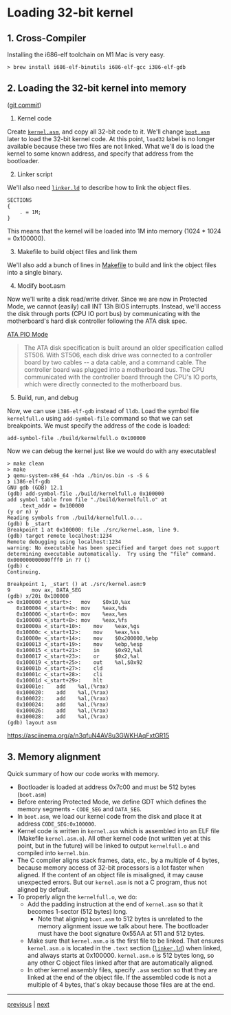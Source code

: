 # Loading 32-bit kernel

## 1. Cross-Compiler

Installing the i686-elf toolchain on M1 Mac is very easy.

```shell
> brew install i686-elf-binutils i686-elf-gcc i386-elf-gdb
```

## 2. Loading the 32-bit kernel into memory

([git commit](https://github.com/taikiy/kernel/commit/9ada2f4b0606508ff5c1a163e83da0f5d0e57527))

1. Kernel code

Create [`kernel.asm`](../src/kernel.asm), and copy all 32-bit code to it. We'll change [`boot.asm`](../src/boot/boot.asm) later to load the 32-bit kernel code. At this point, `load32` label is no longer available because these two files are not linked. What we'll do is load the kernel to some known address, and specify that address from the bootloader.

2. Linker script

We'll also need [`linker.ld`](../src/linker.ld) to describe how to link the object files.

```
SECTIONS
{
    . = 1M;
}
```

This means that the kernel will be loaded into 1M into memory (1024 \* 1024 = 0x100000).

3. Makefile to build object files and link them

We'll also add a bunch of lines in [Makefile](../Makefile) to build and link the object files into a single binary.

4. Modify boot.asm

Now we'll write a disk read/write driver. Since we are now in Protected Mode, we cannot (easily) call INT 13h BIOS interrupts. Instead, we'll access the disk through ports (CPU IO port bus) by communicating with the motherboard's hard disk controller following the ATA disk spec.

[ATA PIO Mode](https://wiki.osdev.org/ATA_PIO_Mode)

> The ATA disk specification is built around an older specification called ST506. With ST506, each disk drive was connected to a controller board by two cables -- a data cable, and a command cable. The controller board was plugged into a motherboard bus. The CPU communicated with the controller board through the CPU's IO ports, which were directly connected to the motherboard bus.

5. Build, run, and debug

Now, we can use `i386-elf-gdb` instead of `lldb`. Load the symbol file `kernelfull.o` using `add-symbol-file` command so that we can set breakpoints. We must specify the address of the code is loaded:

`add-symbol-file ./build/kernelfull.o 0x100000`

Now we can debug the kernel just like we would do with any executables!

```shell
> make clean
> make
❯ qemu-system-x86_64 -hda ./bin/os.bin -s -S &
❯ i386-elf-gdb
GNU gdb (GDB) 12.1
(gdb) add-symbol-file ./build/kernelfull.o 0x100000
add symbol table from file "./build/kernelfull.o" at
	.text_addr = 0x100000
(y or n) y
Reading symbols from ./build/kernelfull.o...
(gdb) b _start
Breakpoint 1 at 0x100000: file ./src/kernel.asm, line 9.
(gdb) target remote localhost:1234
Remote debugging using localhost:1234
warning: No executable has been specified and target does not support
determining executable automatically.  Try using the "file" command.
0x000000000000fff0 in ?? ()
(gdb) c
Continuing.

Breakpoint 1, _start () at ./src/kernel.asm:9
9	    mov ax, DATA_SEG
(gdb) x/20i 0x100000
=> 0x100000 <_start>:	mov    $0x10,%ax
   0x100004 <_start+4>:	mov    %eax,%ds
   0x100006 <_start+6>:	mov    %eax,%es
   0x100008 <_start+8>:	mov    %eax,%fs
   0x10000a <_start+10>:	mov    %eax,%gs
   0x10000c <_start+12>:	mov    %eax,%ss
   0x10000e <_start+14>:	mov    $0x200000,%ebp
   0x100013 <_start+19>:	mov    %ebp,%esp
   0x100015 <_start+21>:	in     $0x92,%al
   0x100017 <_start+23>:	or     $0x2,%al
   0x100019 <_start+25>:	out    %al,$0x92
   0x10001b <_start+27>:	cld
   0x10001c <_start+28>:	cli
   0x10001d <_start+29>:	hlt
   0x10001e:	add    %al,(%rax)
   0x100020:	add    %al,(%rax)
   0x100022:	add    %al,(%rax)
   0x100024:	add    %al,(%rax)
   0x100026:	add    %al,(%rax)
   0x100028:	add    %al,(%rax)
(gdb) layout asm
```

https://asciinema.org/a/n3qfuN4AV8u3GWKHAqFxtGR15

## 3. Memory alignment

Quick summary of how our code works with memory.

- Bootloader is loaded at address 0x7c00 and must be 512 bytes (`boot.asm`)
- Before entering Protected Mode, we define GDT which defines the memory segments - `CODE_SEG` and `DATA_SEG`.
- In `boot.asm`, we load our kernel code from the disk and place it at address `CODE_SEG:0x100000`.
- Kernel code is written in `kernel.asm` which is assembled into an ELF file (Makefile `kernel.asm.o`). All other kernel code (not written yet at this point, but in the future) will be linked to output `kernelfull.o` and compiled into `kernel.bin`.
- The C compiler aligns stack frames, data, etc., by a multiple of 4 bytes, because memory access of 32-bit processors is a lot faster when aligned. If the content of an object file is misaligned, it may cause unexpected errors. But our `kernel.asm` is not a C program, thus not aligned by default.
- To properly align the `kernelfull.o`, we do:
  - Add the padding instruction at the end of `kernel.asm` so that it becomes 1-sector (512 bytes) long.
    - Note that aligning `boot.asm` to 512 bytes is unrelated to the memory alignment issue we talk about here. The bootloader must have the boot signature 0x55AA at 511 and 512 bytes.
  - Make sure that `kernel.asm.o` is the first file to be linked. That ensures `kernel.asm.o` is located in the `.text` section ([`linker.ld`](../src/linker.ld)) when linked, and always starts at 0x100000. `kernel.asm.o` is 512 bytes long, so any other C object files linked after that are automatically aligned.
  - In other kernel assembly files, specify `.asm` section so that they are linked at the end of the object file. If the assembled code is not a multiple of 4 bytes, that's okay because those files are at the end.

---

[previous](./2_protected_mode.md) | [next](./4_writing_kernel_in_C.md)
